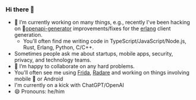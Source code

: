 ### Hi there 👋

- 🔭 I’m currently working on many things, e.g., recently I've been hacking on 🎯[openapi-generator](https://github.com/OpenAPITools/openapi-generator) improvements/fixes for the [erlang](https://www.erlang.org) client generation.
  - You'll often find me writing code in TypeScript/JavaScript/Node.js, Rust, Erlang, Python, C/C++.
- Sometimes people ask me about startups, mobile apps, security, privacy, and technology teams.
- 🤝 I’m happy to collaborate on any hard problems.
- You'll often see me using [Frida](github.com/frida/frida), [Radare](github.com/radareorg/radare2) and working on things involving mobile  or Android
- I'm currently on a kick with ChatGPT/OpenAI
- 😄 Pronouns: he/him
